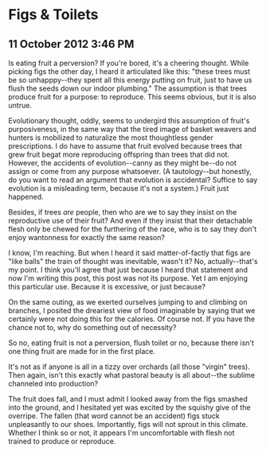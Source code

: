 # Figs & Toilets
## 11 October 2012 3:46 PM

Is eating fruit a perversion? If you're bored, it's a cheering thought. While picking figs the other day, I heard it articulated like this: "these trees must be so unhapppy--they spent all this energy putting on fruit, just to have us flush the seeds down our indoor plumbing." The assumption is that trees produce fruit for a purpose: to reproduce. This seems obvious, but it is also untrue.

Evolutionary thought, oddly, seems to undergird this assumption of fruit's purposiveness, in the same way that the tired image of basket weavers and hunters is mobilized to naturalize the most thoughtless gender prescriptions. I do have to assume that fruit evolved because trees that grew fruit begat more reproducing offspring than trees that did not. However, the accidents of evolution--canny as they might be--do not assign or come from any purpose whatsoever. (A tautology--but honestly, do you want to read an argument that evolution is accidental? Suffice to say evolution is a misleading term, because it's not a system.) Fruit just happened.

Besides, if trees _are_ people, then who are we to say they insist on the reproductive use of their fruit? And even if they insist that their detachable flesh only be chewed for the furthering of the race, who is to say they don't enjoy wantonness for exactly the same reason?

I know, I'm reaching. But when I heard it said matter-of-factly that figs are "like balls" the train of thought was inevitable, wasn't it? No, actually--that's my point. I think you'll agree that just because I heard that statement and now I'm writing this post, this post was not its purpose. Yet I am enjoying this particular use. Because it is excessive, or just because?

On the same outing, as we exerted ourselves jumping to and climbing on branches, I posited the dreariest view of food imaginable by saying that we certainly were not doing this for the calories. Of course not. If you have the chance not to, why do something out of necessity?

So no, eating fruit is not a perversion, flush toilet or no, because there isn't one thing fruit are made for in the first place.

It's not as if anyone is all in a tizzy over orchards (all those "virgin" trees). Then again, isn't this exactly what pastoral beauty is all about--the sublime channeled into production?

The fruit does fall, and I must admit I looked away from the figs smashed into the ground, and I hesitated yet was excited by the squishy give of the overripe. The fallen (that word cannot be an accident) figs stuck unpleasantly to our shoes. Importantly, figs will not sprout in this climate. Whether I think so or not, it appears I'm uncomfortable with flesh not trained to produce or reproduce.